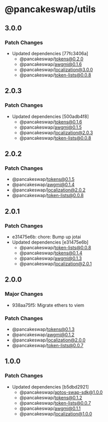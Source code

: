 # @pancakeswap/utils

## 3.0.0

### Patch Changes

- Updated dependencies [77fc3406a]
  - @pancakeswap/tokens@0.2.0
  - @pancakeswap/awgmi@0.1.6
  - @pancakeswap/localization@3.0.0
  - @pancakeswap/token-lists@0.0.8

## 2.0.3

### Patch Changes

- Updated dependencies [500adb4f8]
  - @pancakeswap/tokens@0.1.6
  - @pancakeswap/awgmi@0.1.5
  - @pancakeswap/localization@2.0.3
  - @pancakeswap/token-lists@0.0.8

## 2.0.2

### Patch Changes

- @pancakeswap/tokens@0.1.5
- @pancakeswap/awgmi@0.1.4
- @pancakeswap/localization@2.0.2
- @pancakeswap/token-lists@0.0.8

## 2.0.1

### Patch Changes

- e31475e6b: chore: Bump up jotai
- Updated dependencies [e31475e6b]
  - @pancakeswap/token-lists@0.0.8
  - @pancakeswap/tokens@0.1.4
  - @pancakeswap/awgmi@0.1.3
  - @pancakeswap/localization@2.0.1

## 2.0.0

### Major Changes

- 938aa75f5: Migrate ethers to viem

### Patch Changes

- @pancakeswap/tokens@0.1.3
- @pancakeswap/awgmi@0.1.2
- @pancakeswap/localization@2.0.0
- @pancakeswap/token-lists@0.0.7

## 1.0.0

### Patch Changes

- Updated dependencies [b5dbd2921]
  - @pancakeswap/aptos-swap-sdk@1.0.0
  - @pancakeswap/tokens@0.1.2
  - @pancakeswap/token-lists@0.0.7
  - @pancakeswap/awgmi@0.1.1
  - @pancakeswap/localization@1.0.0
